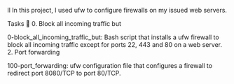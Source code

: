 ll In this project, I used ufw to configure firewalls on my issued web servers.

Tasks 📃 0. Block all incoming traffic but

0-block_all_incoming_traffic_but: Bash script that installs a ufw firewall to block all incoming traffic except for ports 22, 443 and 80 on a web server. 2. Port forwarding

100-port_forwarding: ufw configuration file that configures a firewall to redirect port 8080/TCP to port 80/TCP.
